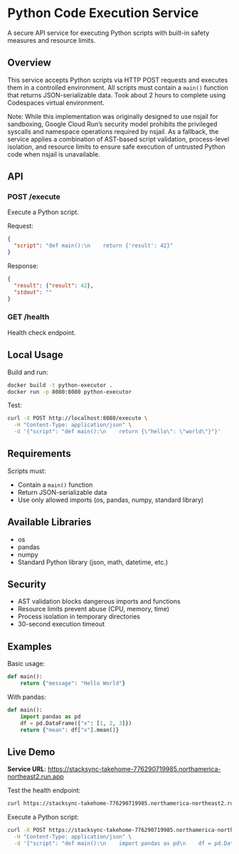 # Python Code Execution Service

A secure API service for executing Python scripts with built-in safety measures and resource limits.

## Overview

This service accepts Python scripts via HTTP POST requests and executes them in a controlled environment. All scripts must contain a `main()` function that returns JSON-serializable data. Took about 2 hours to complete using Codespaces virtual environment.

Note: While this implementation was originally designed to use nsjail for sandboxing, Google Cloud Run’s security model prohibits the privileged syscalls and namespace operations required by nsjail. As a fallback, the service applies a combination of AST-based script validation, process-level isolation, and resource limits to ensure safe execution of untrusted Python code when nsjail is unavailable.

## API

### POST /execute

Execute a Python script.

Request:
```json
{
  "script": "def main():\n    return {'result': 42}"
}
```

Response:
```json
{
  "result": {"result": 42},
  "stdout": ""
}
```

### GET /health

Health check endpoint.

## Local Usage

Build and run:
```bash
docker build -t python-executor .
docker run -p 8080:8080 python-executor
```

Test:
```bash
curl -X POST http://localhost:8080/execute \
  -H "Content-Type: application/json" \
  -d '{"script": "def main():\n    return {\"hello\": \"world\"}"}'
```

## Requirements

Scripts must:
- Contain a `main()` function
- Return JSON-serializable data
- Use only allowed imports (os, pandas, numpy, standard library)

## Available Libraries

- os
- pandas
- numpy  
- Standard Python library (json, math, datetime, etc.)

## Security

- AST validation blocks dangerous imports and functions
- Resource limits prevent abuse (CPU, memory, time)
- Process isolation in temporary directories
- 30-second execution timeout

## Examples

Basic usage:
```python
def main():
    return {"message": "Hello World"}
```

With pandas:
```python
def main():
    import pandas as pd
    df = pd.DataFrame({"x": [1, 2, 3]})
    return {"mean": df["x"].mean()}
```

## Live Demo

**Service URL**: https://stacksync-takehome-776290719985.northamerica-northeast2.run.app

Test the health endpoint:
```bash
curl https://stacksync-takehome-776290719985.northamerica-northeast2.run.app/health
```

Execute a Python script:
```bash
curl -X POST https://stacksync-takehome-776290719985.northamerica-northeast2.run.app/execute \
  -H "Content-Type: application/json" \
  -d '{"script": "def main():\n    import pandas as pd\n    df = pd.DataFrame({\"x\": [1, 2, 3]})\n    print(\"Hello from Cloud Run!\")\n    return {\"mean\": float(df[\"x\"].mean())}"}'
```
